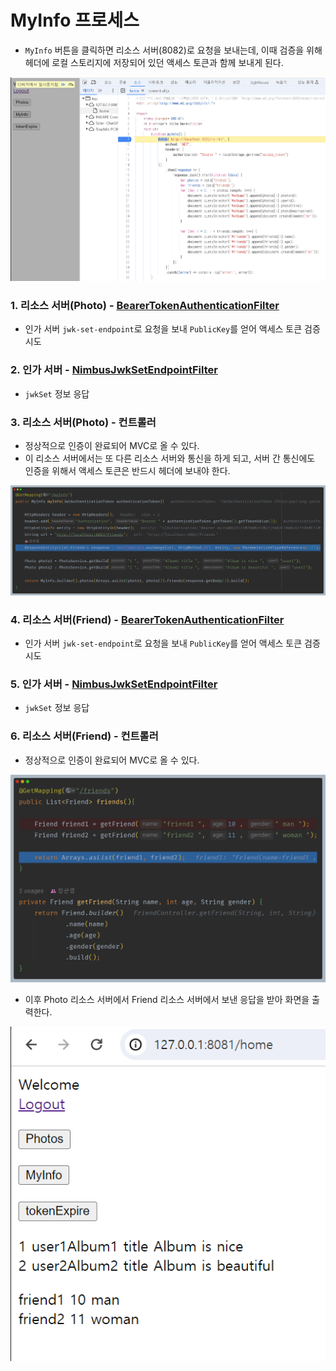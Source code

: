 # MyInfo 프로세스

- `MyInfo` 버튼을 클릭하면 리소스 서버(8082)로 요청을 보내는데, 이때 검증을 위해 헤더에 로컬 스토리지에 저장되어 있던
  액세스 토큰과 함께 보내게 된다.

![img_14.png](image/img_14.png)

### 1. 리소스 서버(Photo) - [BearerTokenAuthenticationFilter](https://github.com/genesis12345678/TIL/blob/main/Spring/security/oauth/MAC_RSA/BearerTokenAuthenticationFilter.md)

- 인가 서버 `jwk-set-endpoint`로 요청을 보내 `PublicKey`를 얻어 액세스 토큰 검증 시도

### 2. 인가 서버 - [NimbusJwkSetEndpointFilter](https://github.com/genesis12345678/TIL/blob/main/Spring/security/oauth/SpringServer/Endpoints/Metadata.md#oauth2authorizationserverconfigurer)

- `jwkSet` 정보 응답

### 3. 리소스 서버(Photo) - 컨트롤러

- 정상적으로 인증이 완료되어 MVC로 올 수 있다.
- 이 리소스 서버에서는 또 다른 리소스 서버와 통신을 하게 되고, 서버 간 통신에도 인증을 위해서 
    액세스 토큰은 반드시 헤더에 보내야 한다.

![img_15.png](image/img_15.png)

### 4. 리소스 서버(Friend) - [BearerTokenAuthenticationFilter](https://github.com/genesis12345678/TIL/blob/main/Spring/security/oauth/MAC_RSA/BearerTokenAuthenticationFilter.md)

- 인가 서버 `jwk-set-endpoint`로 요청을 보내 `PublicKey`를 얻어 액세스 토큰 검증 시도

### 5. 인가 서버 - [NimbusJwkSetEndpointFilter](https://github.com/genesis12345678/TIL/blob/main/Spring/security/oauth/SpringServer/Endpoints/Metadata.md#oauth2authorizationserverconfigurer)

- `jwkSet` 정보 응답

### 6. 리소스 서버(Friend) - 컨트롤러

- 정상적으로 인증이 완료되어 MVC로 올 수 있다.

![img_16.png](image/img_16.png)

- 이후 Photo 리소스 서버에서 Friend 리소스 서버에서 보낸 응답을 받아 화면을 출력한다.

![img_17.png](image/img_17.png)